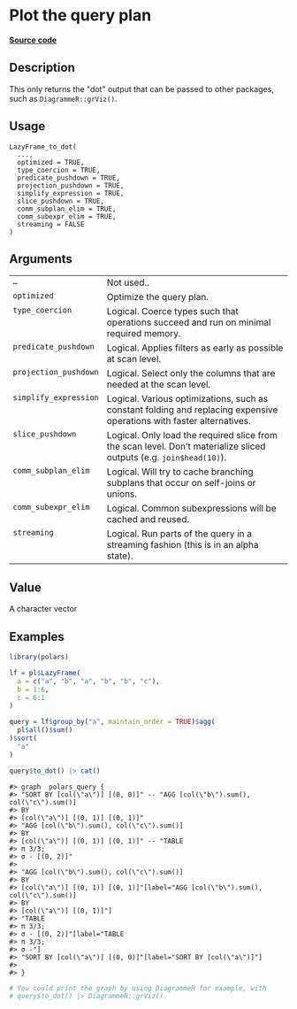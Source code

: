 

# Plot the query plan

[**Source code**](https://github.com/pola-rs/r-polars/tree/741f9cd2614b3302a4d033bcae447425e1b91191/R/lazyframe__lazy.R#L2033)

## Description

This only returns the "dot" output that can be passed to other packages,
such as <code>DiagrammeR::grViz()</code>.

## Usage

<pre><code class='language-R'>LazyFrame_to_dot(
  ...,
  optimized = TRUE,
  type_coercion = TRUE,
  predicate_pushdown = TRUE,
  projection_pushdown = TRUE,
  simplify_expression = TRUE,
  slice_pushdown = TRUE,
  comm_subplan_elim = TRUE,
  comm_subexpr_elim = TRUE,
  streaming = FALSE
)
</code></pre>

## Arguments

<table>
<tr>
<td style="white-space: nowrap; font-family: monospace; vertical-align: top">
<code id="LazyFrame_to_dot_:_...">…</code>
</td>
<td>
Not used..
</td>
</tr>
<tr>
<td style="white-space: nowrap; font-family: monospace; vertical-align: top">
<code id="LazyFrame_to_dot_:_optimized">optimized</code>
</td>
<td>
Optimize the query plan.
</td>
</tr>
<tr>
<td style="white-space: nowrap; font-family: monospace; vertical-align: top">
<code id="LazyFrame_to_dot_:_type_coercion">type_coercion</code>
</td>
<td>
Logical. Coerce types such that operations succeed and run on minimal
required memory.
</td>
</tr>
<tr>
<td style="white-space: nowrap; font-family: monospace; vertical-align: top">
<code id="LazyFrame_to_dot_:_predicate_pushdown">predicate_pushdown</code>
</td>
<td>
Logical. Applies filters as early as possible at scan level.
</td>
</tr>
<tr>
<td style="white-space: nowrap; font-family: monospace; vertical-align: top">
<code id="LazyFrame_to_dot_:_projection_pushdown">projection_pushdown</code>
</td>
<td>
Logical. Select only the columns that are needed at the scan level.
</td>
</tr>
<tr>
<td style="white-space: nowrap; font-family: monospace; vertical-align: top">
<code id="LazyFrame_to_dot_:_simplify_expression">simplify_expression</code>
</td>
<td>
Logical. Various optimizations, such as constant folding and replacing
expensive operations with faster alternatives.
</td>
</tr>
<tr>
<td style="white-space: nowrap; font-family: monospace; vertical-align: top">
<code id="LazyFrame_to_dot_:_slice_pushdown">slice_pushdown</code>
</td>
<td>
Logical. Only load the required slice from the scan level. Don’t
materialize sliced outputs (e.g. <code>join$head(10)</code>).
</td>
</tr>
<tr>
<td style="white-space: nowrap; font-family: monospace; vertical-align: top">
<code id="LazyFrame_to_dot_:_comm_subplan_elim">comm_subplan_elim</code>
</td>
<td>
Logical. Will try to cache branching subplans that occur on self-joins
or unions.
</td>
</tr>
<tr>
<td style="white-space: nowrap; font-family: monospace; vertical-align: top">
<code id="LazyFrame_to_dot_:_comm_subexpr_elim">comm_subexpr_elim</code>
</td>
<td>
Logical. Common subexpressions will be cached and reused.
</td>
</tr>
<tr>
<td style="white-space: nowrap; font-family: monospace; vertical-align: top">
<code id="LazyFrame_to_dot_:_streaming">streaming</code>
</td>
<td>
Logical. Run parts of the query in a streaming fashion (this is in an
alpha state).
</td>
</tr>
</table>

## Value

A character vector

## Examples

``` r
library(polars)

lf = pl$LazyFrame(
  a = c("a", "b", "a", "b", "b", "c"),
  b = 1:6,
  c = 6:1
)

query = lf$group_by("a", maintain_order = TRUE)$agg(
  pl$all()$sum()
)$sort(
  "a"
)

query$to_dot() |> cat()
```

    #> graph  polars_query {
    #> "SORT BY [col(\"a\")] [(0, 0)]" -- "AGG [col(\"b\").sum(), col(\"c\").sum()]
    #> BY
    #> [col(\"a\")] [(0, 1)] [(0, 1)]"
    #> "AGG [col(\"b\").sum(), col(\"c\").sum()]
    #> BY
    #> [col(\"a\")] [(0, 1)] [(0, 1)]" -- "TABLE
    #> π 3/3;
    #> σ - [(0, 2)]"
    #> 
    #> "AGG [col(\"b\").sum(), col(\"c\").sum()]
    #> BY
    #> [col(\"a\")] [(0, 1)] [(0, 1)]"[label="AGG [col(\"b\").sum(), col(\"c\").sum()]
    #> BY
    #> [col(\"a\")] [(0, 1)]"]
    #> "TABLE
    #> π 3/3;
    #> σ - [(0, 2)]"[label="TABLE
    #> π 3/3;
    #> σ -"]
    #> "SORT BY [col(\"a\")] [(0, 0)]"[label="SORT BY [col(\"a\")]"]
    #> 
    #> }

``` r
# You could print the graph by using DiagrammeR for example, with
# query$to_dot() |> DiagrammeR::grViz().
```
